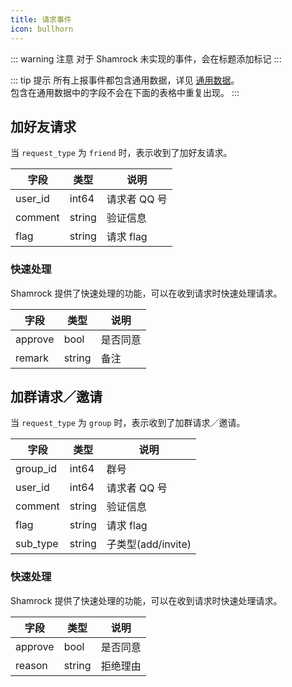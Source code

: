 ```yaml
---
title: 请求事件
icon: bullhorn
---
```


::: warning 注意
对于 Shamrock 未实现的事件，会在标题添加标记 <Badge text="未实现" type="danger" vertical="baseline" />
:::

::: tip 提示
所有上报事件都包含通用数据，详见 [通用数据](../general-data.md)。  
包含在通用数据中的字段不会在下面的表格中重复出现。
:::

## 加好友请求 <Badge text="未实现" type="danger" />

当 `request_type` 为 `friend` 时，表示收到了加好友请求。

| 字段    | 类型   | 说明         |
| ------- | ------ | ------------ |
| user_id | int64  | 请求者 QQ 号 |
| comment | string | 验证信息     |
| flag    | string | 请求 flag    |

### 快速处理

Shamrock 提供了快速处理的功能，可以在收到请求时快速处理请求。

| 字段    | 类型   | 说明     |
| ------- | ------ | -------- |
| approve | bool   | 是否同意 |
| remark  | string | 备注     |

## 加群请求／邀请 <Badge text="未实现" type="danger" />

当 `request_type` 为 `group` 时，表示收到了加群请求／邀请。

| 字段     | 类型   | 说明               |
| -------- | ------ | ------------------ |
| group_id | int64  | 群号               |
| user_id  | int64  | 请求者 QQ 号       |
| comment  | string | 验证信息           |
| flag     | string | 请求 flag          |
| sub_type | string | 子类型(add/invite) |

### 快速处理

Shamrock 提供了快速处理的功能，可以在收到请求时快速处理请求。

| 字段    | 类型   | 说明     |
| ------- | ------ | -------- |
| approve | bool   | 是否同意 |
| reason  | string | 拒绝理由 |
